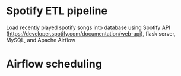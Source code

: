 # Spotify ETL pipeline

Load recently played spotify songs into database using Spotify API (https://developer.spotify.com/documentation/web-api), flask server, MySQL, and Apache Airflow 

# Airflow scheduling
